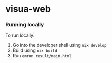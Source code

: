 # visua-web

### Running locally
To run locally: 

1. Go into the developer shell using `nix develop`
2. Build using `nix build`
2. Run `emrun result/main.html`

